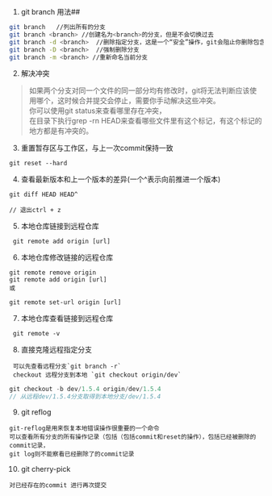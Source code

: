 1. git branch 用法##
  ```bash
  git branch   //列出所有的分支  
  git branch <branch> //创建名为<branch>的分支，但是不会切换过去  
  git branch -d <branch>  //删除指定分支，这是一个“安全”操作，git会阻止你删除包含未合并更改的分支。  
  git branch -D <branch>  //强制删除分支  
  git branch -m <branch> //重新命名当前分支  
 ```
2. 解决冲突  
> 如果两个分支对同一个文件的同一部分均有修改时，git将无法判断应该使用哪个，这时候合并提交会停止，需要你手动解决这些冲突。  
 你可以使用git status来查看哪里存在冲突，  
 在目录下执行grep -rn HEAD来查看哪些文件里有这个标记，有这个标记的地方都是有冲突的。  
 
3. 重置暂存区与工作区，与上一次commit保持一致  
```git
git reset --hard  
```
4. 查看最新版本和上一个版本的差异(一个^表示向前推进一个版本)
```git
git diff HEAD HEAD^  

// 退出ctrl + z
 ```
5. 本地仓库链接到远程仓库
```git
 git remote add origin [url]
 ```
6. 本地仓库修改链接的远程仓库
  ```git
  git remote remove origin  
  git remote add origin [url]  
  或  
  
  git remote set-url origin [url]  
   ```  
   
7. 本地仓库查看链接到远程仓库  
```git
 git remote -v
 ```
8. 直接克隆远程指定分支
```git
 可以先查看远程分支`git branch -r`
 checkout 远程分支到本地 `git checkout origin/dev`
 ```
 ```js
 git checkout -b dev/1.5.4 origin/dev/1.5.4
 // 从远程dev/1.5.4分支取得到本地分支/dev/1.5.4
 ```
 9. git reflog 
 ```
 git-reflog是用来恢复本地错误操作很重要的一个命令
 可以查看所有分支的所有操作记录（包括（包括commit和reset的操作），包括已经被删除的commit记录，  
 git log则不能察看已经删除了的commit记录
 ```
 10. git cherry-pick <commit id>
 ```
 对已经存在的commit 进行再次提交
 ```
